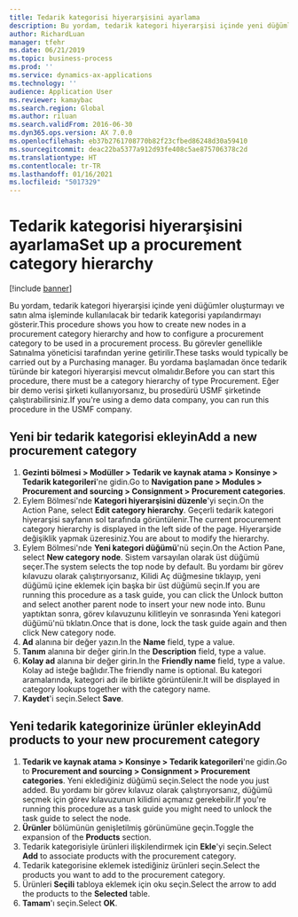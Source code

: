 ```yaml
---
title: Tedarik kategorisi hiyerarşisini ayarlama
description: Bu yordam, tedarik kategori hiyerarşisi içinde yeni düğümler oluşturmayı ve satın alma işleminde kullanılacak bir tedarik kategorisi yapılandırmayı gösterir.
author: RichardLuan
manager: tfehr
ms.date: 06/21/2019
ms.topic: business-process
ms.prod: ''
ms.service: dynamics-ax-applications
ms.technology: ''
audience: Application User
ms.reviewer: kamaybac
ms.search.region: Global
ms.author: riluan
ms.search.validFrom: 2016-06-30
ms.dyn365.ops.version: AX 7.0.0
ms.openlocfilehash: eb37b2761708770b82f23cfbed86248d30a59410
ms.sourcegitcommit: deac22ba5377a912d93fe408c5ae875706378c2d
ms.translationtype: HT
ms.contentlocale: tr-TR
ms.lasthandoff: 01/16/2021
ms.locfileid: "5017329"
---
```

# <a name="set-up-a-procurement-category-hierarchy"></a><span data-ttu-id="c85ca-103">Tedarik kategorisi hiyerarşisini ayarlama</span><span class="sxs-lookup"><span data-stu-id="c85ca-103">Set up a procurement category hierarchy</span></span>

[!include [banner](../../includes/banner.md)]

<span data-ttu-id="c85ca-104">Bu yordam, tedarik kategori hiyerarşisi içinde yeni düğümler oluşturmayı ve satın alma işleminde kullanılacak bir tedarik kategorisi yapılandırmayı gösterir.</span><span class="sxs-lookup"><span data-stu-id="c85ca-104">This procedure shows you how to create new nodes in a procurement category hierarchy and how to configure a procurement category to be used in a procurement process.</span></span> <span data-ttu-id="c85ca-105">Bu görevler genellikle Satınalma yöneticisi tarafından yerine getirilir.</span><span class="sxs-lookup"><span data-stu-id="c85ca-105">These tasks would typically be carried out by a Purchasing manager.</span></span> <span data-ttu-id="c85ca-106">Bu yordama başlamadan önce tedarik türünde bir kategori hiyerarşisi mevcut olmalıdır.</span><span class="sxs-lookup"><span data-stu-id="c85ca-106">Before you can start this procedure, there must be a category hierarchy of type Procurement.</span></span> <span data-ttu-id="c85ca-107">Eğer bir demo verisi şirketi kullanıyorsanız, bu prosedürü USMF şirketinde çalıştırabilirsiniz.</span><span class="sxs-lookup"><span data-stu-id="c85ca-107">If you're using a demo data company, you can run this procedure in the USMF company.</span></span>


## <a name="add-a-new-procurement-category"></a><span data-ttu-id="c85ca-108">Yeni bir tedarik kategorisi ekleyin</span><span class="sxs-lookup"><span data-stu-id="c85ca-108">Add a new procurement category</span></span>
1. <span data-ttu-id="c85ca-109">**Gezinti bölmesi > Modüller > Tedarik ve kaynak atama > Konsinye > Tedarik kategorileri**'ne gidin.</span><span class="sxs-lookup"><span data-stu-id="c85ca-109">Go to **Navigation pane > Modules > Procurement and sourcing > Consignment > Procurement categories**.</span></span>
2. <span data-ttu-id="c85ca-110">Eylem Bölmesi'nde **Kategori hiyerarşisini düzenle**'yi seçin.</span><span class="sxs-lookup"><span data-stu-id="c85ca-110">On the Action Pane, select **Edit category hierarchy**.</span></span> <span data-ttu-id="c85ca-111">Geçerli tedarik kategori hiyerarşisi sayfanın sol tarafında görüntülenir.</span><span class="sxs-lookup"><span data-stu-id="c85ca-111">The current procurement category hierarchy is displayed in the left side of the page.</span></span> <span data-ttu-id="c85ca-112">Hiyerarşide değişiklik yapmak üzeresiniz.</span><span class="sxs-lookup"><span data-stu-id="c85ca-112">You  are about to modify the hierarchy.</span></span>  
3. <span data-ttu-id="c85ca-113">Eylem Bölmesi'nde **Yeni kategori düğümü**'nü seçin.</span><span class="sxs-lookup"><span data-stu-id="c85ca-113">On the Action Pane, select **New category node**.</span></span> <span data-ttu-id="c85ca-114">Sistem varsayılan olarak üst düğümü seçer.</span><span class="sxs-lookup"><span data-stu-id="c85ca-114">The system selects the top node by default.</span></span> <span data-ttu-id="c85ca-115">Bu yordamı bir görev kılavuzu olarak çalıştırıyorsanız, Kilidi Aç düğmesine tıklayıp, yeni düğümü içine eklemek için başka bir üst düğümü seçin.</span><span class="sxs-lookup"><span data-stu-id="c85ca-115">If you are running this procedure as a task guide, you can click the Unlock button and select another parent node to insert your new node into.</span></span> <span data-ttu-id="c85ca-116">Bunu yaptıktan sonra, görev kılavuzunu kilitleyin ve sonrasında Yeni kategori düğümü'nü tıklatın.</span><span class="sxs-lookup"><span data-stu-id="c85ca-116">Once that is done, lock the task guide again and then click New category node.</span></span>  
4. <span data-ttu-id="c85ca-117">**Ad** alanına bir değer yazın.</span><span class="sxs-lookup"><span data-stu-id="c85ca-117">In the **Name** field, type a value.</span></span>
5. <span data-ttu-id="c85ca-118">**Tanım** alanına bir değer girin.</span><span class="sxs-lookup"><span data-stu-id="c85ca-118">In the **Description** field, type a value.</span></span>
6. <span data-ttu-id="c85ca-119">**Kolay ad** alanına bir değer girin.</span><span class="sxs-lookup"><span data-stu-id="c85ca-119">In the **Friendly name** field, type a value.</span></span> <span data-ttu-id="c85ca-120">Kolay ad isteğe bağlıdır.</span><span class="sxs-lookup"><span data-stu-id="c85ca-120">The friendly name is optional.</span></span> <span data-ttu-id="c85ca-121">Bu kategori aramalarında, kategori adı ile birlikte görüntülenir.</span><span class="sxs-lookup"><span data-stu-id="c85ca-121">It will be displayed in category lookups together with the category name.</span></span>  
7. <span data-ttu-id="c85ca-122">**Kaydet**'i seçin.</span><span class="sxs-lookup"><span data-stu-id="c85ca-122">Select **Save**.</span></span>

## <a name="add-products-to-your-new-procurement-category"></a><span data-ttu-id="c85ca-123">Yeni tedarik kategorinize ürünler ekleyin</span><span class="sxs-lookup"><span data-stu-id="c85ca-123">Add products to your new procurement category</span></span>
1. <span data-ttu-id="c85ca-124">**Tedarik ve kaynak atama > Konsinye > Tedarik kategorileri**'ne gidin.</span><span class="sxs-lookup"><span data-stu-id="c85ca-124">Go to **Procurement and sourcing > Consignment > Procurement categories**.</span></span> <span data-ttu-id="c85ca-125">Yeni eklediğiniz düğümü seçin.</span><span class="sxs-lookup"><span data-stu-id="c85ca-125">Select the node you just added.</span></span> <span data-ttu-id="c85ca-126">Bu yordamı bir görev kılavuz olarak çalıştırıyorsanız, düğümü seçmek için görev kılavuzunun kilidini açmanız gerekebilir.</span><span class="sxs-lookup"><span data-stu-id="c85ca-126">If you're running this procedure as a task guide you might need to unlock the task guide to select the node.</span></span>  
2. <span data-ttu-id="c85ca-127">**Ürünler** bölümünün genişletilmiş görünümüne geçin.</span><span class="sxs-lookup"><span data-stu-id="c85ca-127">Toggle the expansion of the **Products** section.</span></span>
3. <span data-ttu-id="c85ca-128">Tedarik kategorisiyle ürünleri ilişkilendirmek için **Ekle**'yi seçin.</span><span class="sxs-lookup"><span data-stu-id="c85ca-128">Select **Add** to associate products with the procurement category.</span></span>
4. <span data-ttu-id="c85ca-129">Tedarik kategorisine eklemek istediğiniz ürünleri seçin.</span><span class="sxs-lookup"><span data-stu-id="c85ca-129">Select the products you want to add to the procurement category.</span></span>
5. <span data-ttu-id="c85ca-130">Ürünleri **Seçili** tabloya eklemek için oku seçin.</span><span class="sxs-lookup"><span data-stu-id="c85ca-130">Select the arrow to add the products to the **Selected** table.</span></span>
6. <span data-ttu-id="c85ca-131">**Tamam**'ı seçin.</span><span class="sxs-lookup"><span data-stu-id="c85ca-131">Select **OK**.</span></span>
